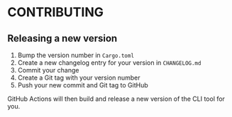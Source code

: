 # CONTRIBUTING

## Releasing a new version

1.  Bump the version number in `Cargo.toml`
2.  Create a new changelog entry for your version in `CHANGELOG.md`
3.  Commit your change
4.  Create a Git tag with your version number
5.  Push your new commit and Git tag to GitHub

GitHub Actions will then build and release a new version of the CLI tool for you.
